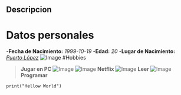 ## Descripcion 
# Datos personales 
-**Fecha de Nacimiento:** _1999-10-19_
-**Edad:** _20_
-**Lugar de Nacimiento:** [_Puerto López_](https://es.wikipedia.org/wiki/Puerto_L%C3%B3pez_(Colombia))
![Image](https://1.bp.blogspot.com/-L6jpq9pzW68/XY01FbbChiI/AAAAAAAAfG4/pPsQTy0Vq2U-Lv1M1Z0ePbGQBg09ABvgACLcBGAsYHQ/s1600/70515352_2530641753694754_3611087461708464128_o.jpg)
#Hobbies
>**Jugar en PC**
>![Image](https://s.aolcdn.com/hss/storage/midas/e7998a2022772944bf34580700e3586e/203932724/leaguewallpaper.jpg)
>![Image](https://images4.alphacoders.com/103/1033542.jpg)
>**Netflix**
>![Image](https://wallpapercave.com/wp/wp1917119.jpg)
>**Leer**
>![Image](https://images-na.ssl-images-amazon.com/images/I/91Y0gU-b1UL.jpg)
>**Programar**
```
print("Hellow World")

```

